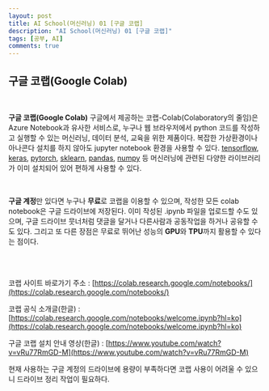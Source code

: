 ```yaml
---
layout: post
title: AI School(머신러닝) 01 [구글 코랩]
description: "AI School(머신러닝) 01 [구글 코랩]"
tags: [공부, AI]
comments: true
---
```


## **구글 코랩(Google Colab)**  
<br>  

**구글 코랩(Google Colab)**
구글에서 제공하는 코랩-Colab(Colaboratory의 줄임)은 Azure Notebook과 유사한 서비스로, 누구나 웹 브라우저에서 python 코드를 작성하고 실행할 수 있는 머신러닝, 데이터 분석, 교육을 위한 제품이다. 복잡한 가상환경이나 아나콘다 설치를 하지 않아도 jupyter notebook 환경을 사용할 수 있다. <u>tensorflow</u>, <u>keras</u>, <u>pytorch</u>, <u>sklearn</u>, <u>pandas</u>, <u>numpy</u> 등 머신러닝에 관련된 다양한 라이브러리가 이미 설치되어 있어 편하게 사용할 수 있다.  

<br>

**구글 계정**만 있다면 누구나 **무료**로 코랩을 이용할 수 있으며, 작성한 모든 colab notebook은 구글 드라이브에 저장된다. 이미 작성된 .ipynb 파일을 업로드할 수도 있으며, 구글 드라이브 뭇너처럼 댓글을 달거나 다른사람과 공동작업을 하거나 공유할 수도 있다. 그리고 또 다른 장점은 무료로 뛰어난 성능의 **GPU**와 **TPU**까지 활용할 수 있다는 점이다.  

<br><br>

코랩 사이트 바로가기 주소 : [https://colab.research.google.com/notebooks/](https://colab.research.google.com/notebooks/)  

코랩 공식 소개글(한글) : [https://colab.research.google.com/notebooks/welcome.ipynb?hl=ko](https://colab.research.google.com/notebooks/welcome.ipynb?hl=ko)  

구글 코랩 설치 안내 영상(한글) : [https://www.youtube.com/watch?v=vRu77RmGD-M](https://www.youtube.com/watch?v=vRu77RmGD-M)  

현재 사용하는 구글 계정의 드라이브에 용량이 부족하다면 코랩 사용이 어려울 수 있으니 드라이브 정리 작업이 필요하다.
